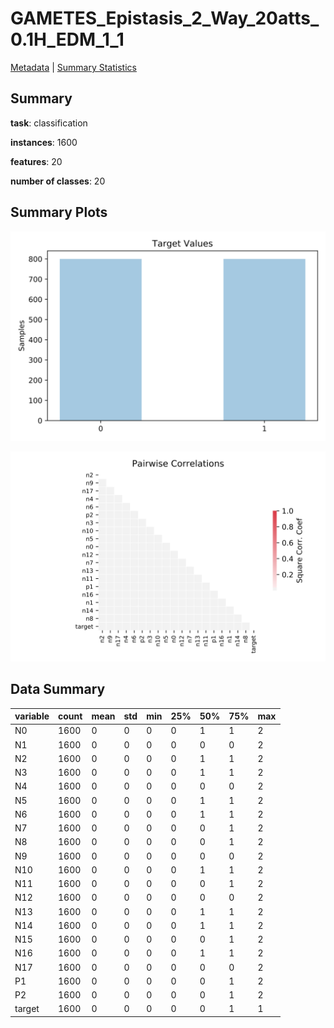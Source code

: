 # GAMETES_Epistasis_2_Way_20atts_0.1H_EDM_1_1

[Metadata](metadata.yaml) | [Summary Statistics](summary_stats.csv)

## Summary

**task**: classification

**instances**: 1600

**features**: 20

**number of classes**: 20

## Summary Plots

![Labels](label.svg)

![Corr](corr.svg)

## Data Summary

|	variable	|	count	|	mean	|	std	|	min	|	25%	|	50%	|	75%	|	max|
| --- | --- | --- | --- | --- | --- | --- | --- | --- |
|	N0	|	1600	|	0	|	0	|	0	|	0	|	1	|	1	|	2
|	N1	|	1600	|	0	|	0	|	0	|	0	|	0	|	0	|	2
|	N2	|	1600	|	0	|	0	|	0	|	0	|	1	|	1	|	2
|	N3	|	1600	|	0	|	0	|	0	|	0	|	1	|	1	|	2
|	N4	|	1600	|	0	|	0	|	0	|	0	|	0	|	0	|	2
|	N5	|	1600	|	0	|	0	|	0	|	0	|	1	|	1	|	2
|	N6	|	1600	|	0	|	0	|	0	|	0	|	1	|	1	|	2
|	N7	|	1600	|	0	|	0	|	0	|	0	|	0	|	1	|	2
|	N8	|	1600	|	0	|	0	|	0	|	0	|	0	|	1	|	2
|	N9	|	1600	|	0	|	0	|	0	|	0	|	0	|	0	|	2
|	N10	|	1600	|	0	|	0	|	0	|	0	|	1	|	1	|	2
|	N11	|	1600	|	0	|	0	|	0	|	0	|	0	|	1	|	2
|	N12	|	1600	|	0	|	0	|	0	|	0	|	0	|	0	|	2
|	N13	|	1600	|	0	|	0	|	0	|	0	|	1	|	1	|	2
|	N14	|	1600	|	0	|	0	|	0	|	0	|	1	|	1	|	2
|	N15	|	1600	|	0	|	0	|	0	|	0	|	0	|	1	|	2
|	N16	|	1600	|	0	|	0	|	0	|	0	|	1	|	1	|	2
|	N17	|	1600	|	0	|	0	|	0	|	0	|	0	|	0	|	2
|	P1	|	1600	|	0	|	0	|	0	|	0	|	0	|	1	|	2
|	P2	|	1600	|	0	|	0	|	0	|	0	|	0	|	1	|	2
|	target	|	1600	|	0	|	0	|	0	|	0	|	0	|	1	|	1
